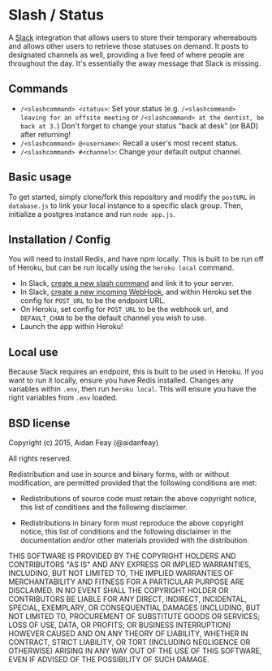 Slash / Status
==============

A [Slack](https://slack.com) integration that allows users to store their temporary whereabouts and allows other users to retrieve those statuses on demand. It posts to designated channels as well, providing a live feed of where people are throughout the day. It's essentially the away message that Slack is missing.

## Commands

* `/<slashcommand> <status>`: Set your status (e.g. `/<slashcommand> leaving for an offsite meeting` or `/<slashcommand> at the dentist, be back at 3.`) Don't forget to change your status “back at desk” (or BAD) after returning!
* `/<slashcommand> @<username>`: Recall a user's most recent status.
* `/<slashcommand> #<channel>`: Change your default output channel.

## Basic usage

To get started, simply clone/fork this repository and modify the `postURL` in `database.js` to link your local instance to a specific slack group. Then, initialize a postgres instance and run `node app.js`.

## Installation / Config

You will need to install Redis, and have npm locally. This is built to be run off of Heroku, but can be run locally using the `heroku local` command.

* In Slack, [create a new slash command](http://slack.com/services/new/slash-commands) and link it to your server.
* In Slack, [create a new incoming WebHook](http://slack.com/services/new/incoming-webhook), and within Heroku set the config for `POST_URL` to be the endpoint URL.
* On Heroku, set config for `POST_URL` to be the webhook url, and `DEFAULT_CHAN` to be the default channel you wish to use.
* Launch the app within Heroku!

## Local use

Because Slack requires an endpoint, this is built to be used in Heroku. If you want to run it locally, ensure you have Redis installed. Changes any variables within `.env`, then run `heroku local`. This will ensure you have the right variables from `.env` loaded.

## BSD license

Copyright (c) 2015, Aidan Feay (@aidanfeay)

All rights reserved.

Redistribution and use in source and binary forms, with or without
modification, are permitted provided that the following conditions are met:

* Redistributions of source code must retain the above copyright notice, this
  list of conditions and the following disclaimer.

* Redistributions in binary form must reproduce the above copyright notice,
  this list of conditions and the following disclaimer in the documentation
  and/or other materials provided with the distribution.

THIS SOFTWARE IS PROVIDED BY THE COPYRIGHT HOLDERS AND CONTRIBUTORS "AS IS"
AND ANY EXPRESS OR IMPLIED WARRANTIES, INCLUDING, BUT NOT LIMITED TO, THE
IMPLIED WARRANTIES OF MERCHANTABILITY AND FITNESS FOR A PARTICULAR PURPOSE ARE
DISCLAIMED. IN NO EVENT SHALL THE COPYRIGHT HOLDER OR CONTRIBUTORS BE LIABLE
FOR ANY DIRECT, INDIRECT, INCIDENTAL, SPECIAL, EXEMPLARY, OR CONSEQUENTIAL
DAMAGES (INCLUDING, BUT NOT LIMITED TO, PROCUREMENT OF SUBSTITUTE GOODS OR
SERVICES; LOSS OF USE, DATA, OR PROFITS; OR BUSINESS INTERRUPTION) HOWEVER
CAUSED AND ON ANY THEORY OF LIABILITY, WHETHER IN CONTRACT, STRICT LIABILITY,
OR TORT (INCLUDING NEGLIGENCE OR OTHERWISE) ARISING IN ANY WAY OUT OF THE USE
OF THIS SOFTWARE, EVEN IF ADVISED OF THE POSSIBILITY OF SUCH DAMAGE.
